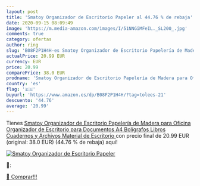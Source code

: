 ```yaml
---
layout: post
title: 'Smatoy Organizador de Escritorio Papeler al 44.76 % de rebaja'
date: 2020-09-15 08:09:49
image: 'https://m.media-amazon.com/images/I/51NNGiMFeIL._SL200_.jpg'
comments: true
category: ofertas
author: ring
slug: 'B08F2P1H4H-es Smatoy Organizador de Escritorio Papelería de Madera para Oficina Organizador de Escritorio para Documentos A4  Bolígrafos  Libros  Cuadernos y Archivos  Material de Escritorio '
actualPrice: 20.99 EUR
currency: EUR
price: 20.99
comparePrice: 38.0 EUR
prodname: 'Smatoy Organizador de Escritorio Papelería de Madera para Oficina Organizador de Escritorio para Documentos A4  Bolígrafos  Libros  Cuadernos y Archivos  Material de Escritorio '
country: 'es'
flag: '🇪🇸'
buyurl: 'https://www.amazon.es/dp/B08F2P1H4H/?tag=tolees-21'
descuento: '44.76'
average: '20.99'
---
```


Tienes [Smatoy Organizador de Escritorio Papelería de Madera para Oficina Organizador de Escritorio para Documentos A4  Bolígrafos  Libros  Cuadernos y Archivos  Material de Escritorio ](https://www.amazon.es/dp/B08F2P1H4H/?tag=tolees-21) con precio final de  20.99 EUR (original: 38.0 EUR) (44.76 %  de rebaja) aqui!

[![Smatoy Organizador de Escritorio Papeler](https://m.media-amazon.com/images/I/51NNGiMFeIL._SL200_.jpg)](https://www.amazon.es/dp/B08F2P1H4H/?tag=tolees-21)

🔎:


[🛒 Comprar!!!](https://www.amazon.es/dp/B08F2P1H4H/?tag=tolees-21)
